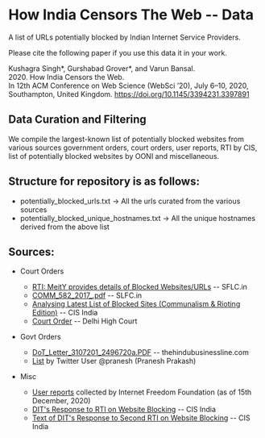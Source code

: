 # How India Censors The Web -- Data

A list of URLs potentially blocked by Indian Internet Service Providers.

Please cite the following paper if you use this data it in your work.

Kushagra Singh*, Gurshabad Grover*, and Varun Bansal.  
2020. How India Censors the Web.  
In 12th ACM Conference on Web Science (WebSci ’20), July 6–10, 2020, Southampton, United Kingdom. 
https://doi.org/10.1145/3394231.3397891

## Data Curation and Filtering
We compile the largest-known list of potentially blocked websites from various sources government orders, court orders, user reports, RTI by CIS, list of potentially blocked websites by OONI and miscellaneous.

## Structure for repository is as follows:

- potentially_blocked_urls.txt -> All the urls curated from the various sources
- potentially_blocked_unique_hostnames.txt -> All the unique hostnames derived from the above list
  
## Sources:

- Court Orders
  - [RTI: MeitY provides details of Blocked Websites/URLs](https://sflc.in/rti-meity-provides-details-blocked-websitesurls) -- SFLC.in
  - [COMM_582_2017_.pdf](https://sflc.in/sites/default/files/MeitY_blocked_websites/COMM_582_2017_.pdf) -- SLFC.in
  - [Analysing Latest List of Blocked Sites (Communalism & Rioting Edition)](https://cis-india.org/internet-governance/blog/analysing-blocked-sites-riots-communalism) -- CIS India
  - [Court Order](http://delhihighcourt.nic.in/dhcqrydisp_o.asp?pn=119642&yr=2014) -- Delhi High Court

- Govt Orders
  - [DoT_Letter_3107201_2496720a.PDF](https://web.archive.org/web/20170629024816/https://www.thehindubusinessline.com/multimedia/archive/02496/DoT_Letter_3107201_2496720a.PDF) -- thehindubusinessline.com
  - [List](https://twitter.com/pranesh/status/550196008416600064) by Twitter User @pranesh (Pranesh Prakash)

- Misc
  - [User reports](https://docs.google.com/spreadsheets/d/1O5ToesR8HCcH6bmP_s7s5jN6YlYw4t4l-ovCpmY7xyc/edit#gid=1822363676) collected by Internet Freedom Foundation (as of 15th December, 2020)
  - [DIT's Response to RTI on Website Blocking](https://cis-india.org/internet-governance/blog/rti-response-dit-blocking) -- CIS India
  - [Text of DIT's Response to Second RTI on Website Blocking](https://cis-india.org/internet-governance/dit-response-2nd-rti-blocking) -- CIS India

